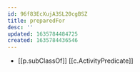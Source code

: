 ```yaml
---
id: 96f83EcXujA3SL20cgBSZ
title: preparedFor
desc: ''
updated: 1635784484725
created: 1635784436546
---
```


- [[p.subClassOf]] [[c.ActivityPredicate]]
